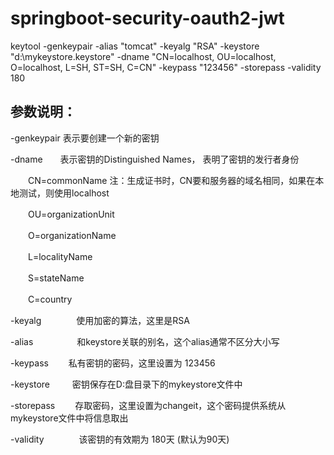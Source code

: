 # springboot-security-oauth2-jwt

keytool -genkeypair -alias "tomcat" -keyalg "RSA" -keystore "d:\mykeystore.keystore"  -dname "CN=localhost, OU=localhost, O=localhost, L=SH, ST=SH, C=CN" -keypass "123456" -storepass -validity 180

## 参数说明：

-genkeypair  表示要创建一个新的密钥

-dname　　表示密钥的Distinguished Names，  表明了密钥的发行者身份

　　CN=commonName      注：生成证书时，CN要和服务器的域名相同，如果在本地测试，则使用localhost

　　OU=organizationUnit

　　O=organizationName

　　L=localityName

　　S=stateName

　　C=country

-keyalg　　　　使用加密的算法，这里是RSA

-alias　　　　　和keystore关联的别名，这个alias通常不区分大小写

-keypass　　    私有密钥的密码，这里设置为 123456

-keystore 　　  密钥保存在D:盘目录下的mykeystore文件中

-storepass 　　存取密码，这里设置为changeit，这个密码提供系统从mykeystore文件中将信息取出

-validity　　　　该密钥的有效期为 180天 (默认为90天)
